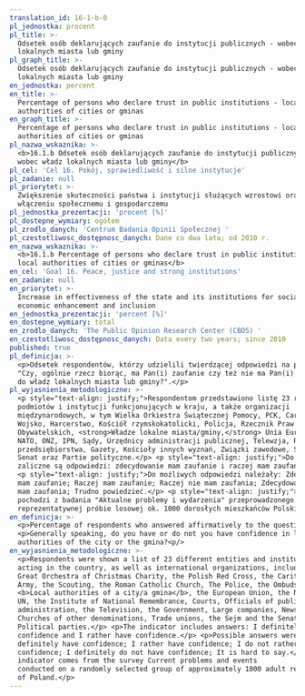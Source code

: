 ```yaml
---
translation_id: 16-1-b-0
pl_jednostka: procent
pl_title: >-
  Odsetek osób deklarujących zaufanie do instytucji publicznych - wobec władz
  lokalnych miasta lub gminy
pl_graph_title: >-
  Odsetek osób deklarujących zaufanie do instytucji publicznych - wobec władz
  lokalnych miasta lub gminy
en_jednostka: percent
en_title: >-
  Percentage of persons who declare trust in public institutions - local
  authorities of cities or gminas
en_graph_title: >-
  Percentage of persons who declare trust in public institutions - local
  authorities of cities or gminas
pl_nazwa_wskaznika: >-
  <b>16.1.b Odsetek osób deklarujących zaufanie do instytucji publicznych -
  wobec władz lokalnych miasta lub gminy</b>
pl_cel: 'Cel 16. Pokój, sprawiedliwość i silne instytucje'
pl_zadanie: null
pl_priorytet: >-
  Zwiększenie skuteczności państwa i instytucji służących wzrostowi oraz
  włączeniu społecznemu i gospodarczemu
pl_jednostka_prezentacji: 'procent [%]'
pl_dostepne_wymiary: ogółem
pl_zrodlo_danych: 'Centrum Badania Opinii Społecznej '
pl_czestotliwosc_dostępnosc_danych: Dane co dwa lata; od 2010 r.
en_nazwa_wskaznika: >-
  <b>16.1.b Percentage of persons who declare trust in public institutions -
  local authorities of cities or gminas</b>
en_cel: 'Goal 16. Peace, justice and strong institutions'
en_zadanie: null
en_priorytet: >-
  Increase in effectiveness of the state and its institutions for social and
  economic enhancement and inclusion
en_jednostka_prezentacji: 'percent [%]'
en_dostepne_wymiary: total
en_zrodlo_danych: 'The Public Opinion Research Center (CBOS) '
en_czestotliwosc_dostępnosc_danych: Data every two years; since 2010
published: true
pl_definicja: >-
  <p>Odsetek respondentów, którzy udzielili twierdzącej odpowiedzi na pytanie:
  "Czy, ogólnie rzecz biorąc, ma Pan(i) zaufanie czy też nie ma Pan(i) zaufania
  do władz lokalnych miasta lub gminy?".</p>
pl_wyjasnienia_metodologiczne: >-
  <p style="text-align: justify;">Respondentom przedstawiono listę 23 różnych
  podmiotów i instytucji funkcjonujących w kraju, a także organizacji
  międzynarodowych, w tym Wielka Orkiestra Świątecznej Pomocy, PCK, Caritas,
  Wojsko, Harcerstwo, Kościół rzymskokatolicki, Policja, Rzecznik Praw
  Obywatelskich, <strong>Władze lokalne miasta/gminy,</strong> Unia Europejska,
  NATO, ONZ, IPN, Sądy, Urzędnicy administracji publicznej, Telewzja, Rząd, Duże
  przedsiębiorstwa, Gazety, Kościoły innych wyznań, Związki zawodowe, Sejm i
  Senat oraz Partie polityczne.</p> <p style="text-align: justify;">Do wskaźnika
  zaliczne są odpowiedzi: zdecydowanie mam zaufanie i raczej mam zaufanie.</p>
  <p style="text-align: justify;">Do możliwych odpowiedzi należały: Zdecydowanie
  mam zaufanie; Raczej mam zaufanie; Raczej nie mam zaufania; Zdecydowanie nie
  mam zaufania; Trudno powiedzieć.</p> <p style="text-align: justify;">Wskaźnik
  pochodzi z badania "Aktualne problemy i wydarzenia" przeprowadzonego na
  reprezentatywnej próbie losowej ok. 1000 dorosłych mieszkańców Polski.</p>
en_definicja: >-
  <p>Percentage of respondents who answered affirmatively to the question:</p>
  <p>Generally speaking, do you have or do not you have confidence in local
  authorities of the city or the gmina?<p/>
en_wyjasnienia_metodologiczne: >-
  <p>Respondents were shown a list of 23 different entities and institutions
  acting in the country, as well as international organizations, including the
  Great Orchestra of Christmas Charity, the Polish Red Cross, the Caritas, the
  Army, the Scouting, the Roman Catholic Church, The Police, the Ombudsman,
  <b>Local authorities of a city/a gmina</b>, the European Union, the NATO, the
  UN, the Institute of National Remembrance, Courts, Officials of public
  administration, the Television, the Government, Large companies, Newspapers,
  Churches of other denominations, Trade unions, the Sejm and the Senate, and
  Political parties.</p> <p>The indicator includes answers: I definitely have
  confidence and I rather have confidence.</p> <p>Possible answers were: I
  definitely have confidence; I rather have confidence; I do not rather have
  confidence; I definitely do not have confidence; It is hard to say.</p> <p>The
  indicator comes from the survey Current problems and events
  conducted on a randomly selected group of approximately 1000 adult residents
  of Poland.</p>
---
```

